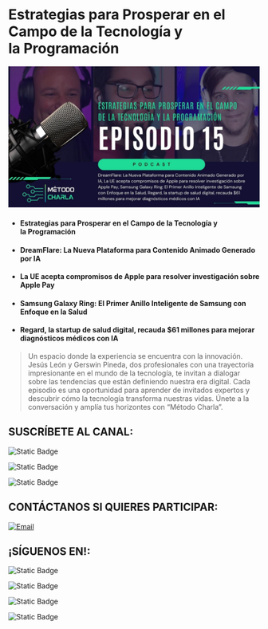 # Estrategias para Prosperar en el Campo de la Tecnología y la Programación

[![](../images/15-MiniaturaPodcast.jpg)](https://youtu.be/d7eNscE6yW8)

 - #### Estrategias para Prosperar en el Campo de la Tecnología y la Programación
 - #### DreamFlare: La Nueva Plataforma para Contenido Animado Generado por IA
 - #### La UE acepta compromisos de Apple para resolver investigación sobre Apple Pay
 - #### Samsung Galaxy Ring: El Primer Anillo Inteligente de Samsung con Enfoque en la Salud
 - #### Regard, la startup de salud digital, recauda $61 millones para mejorar diagnósticos médicos con IA

> Un espacio donde la experiencia se encuentra con la innovación. Jesús León y Gerswin Pineda, dos profesionales con una trayectoria impresionante en el mundo de la tecnología, te invitan a dialogar sobre las tendencias que están definiendo nuestra era digital. Cada episodio es una oportunidad para aprender de invitados expertos y descubrir cómo la tecnología transforma nuestras vidas. Únete a la conversación y amplía tus horizontes con “Método Charla”.

## SUSCRÍBETE AL CANAL:
![Static Badge](https://img.shields.io/badge/%40metodocharla-D9D9D9?style=social&logo=youtube&label=%2F&labelColor=%23D9D9D9&link=https%3A%2F%2Fwww.youtube.com%2F%40MetodoCharla)

![Static Badge](https://img.shields.io/badge/%40metodocharla-D9D9D9?style=social&logo=twitch&label=%2F&labelColor=%23D9D9D9&link=https%3A%2F%2Fwww.twitch.tv%2Fmetodocharla)

![Static Badge](https://img.shields.io/badge/%40metodocharla-D9D9D9?style=social&logo=kick&label=%2F&labelColor=%23D9D9D9&link=https%3A%2F%2Fkick.com%2Fmetodocharla)

## CONTÁCTANOS SI QUIERES PARTICIPAR:

[![Email](https://img.shields.io/badge/metodocharla%40gmail.com-email_directo-0D0D0D?style=for-the-badge&logo=gmail&labelColor=%23F2F2F2&color=%23F21D2F)](mailto:metodocharla@gmail.com)

## ¡SÍGUENOS EN!:
![Static Badge](https://img.shields.io/badge/%40metodocharla-D9D9D9?style=social&logo=tiktok&label=%2F&labelColor=%23D9D9D9&link=https%3A%2F%2Ftiktok.com%2F%40metodocharla)

![Static Badge](https://img.shields.io/badge/%40metodocharla-D9D9D9?style=social&logo=instagram&label=%2F&labelColor=%23D9D9D9&link=https%3A%2F%2Finstagram.com%2Fmetodocharla)

![Static Badge](https://img.shields.io/badge/%40metodocharla-D9D9D9?style=social&logo=facebook&label=%2F&labelColor=%23D9D9D9&link=https%3A%2F%2Ffacebook.com%2Fmetodocharla)

![Static Badge](https://img.shields.io/badge/%40metodocharla-D9D9D9?style=social&logo=x&label=%2F&labelColor=%23D9D9D9&link=https%3A%2F%2Ftwitter.com%2Fmetodocharla)
